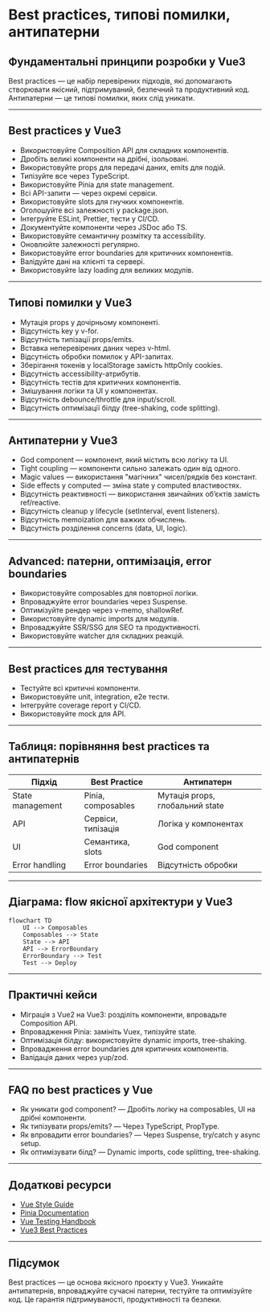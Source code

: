 # Best practices, типові помилки, антипатерни

## Фундаментальні принципи розробки у Vue3

Best practices — це набір перевірених підходів, які допомагають створювати якісний, підтримуваний, безпечний та продуктивний код. Антипатерни — це типові помилки, яких слід уникати.

---

## Best practices у Vue3

-   Використовуйте Composition API для складних компонентів.
-   Дробіть великі компоненти на дрібні, ізольовані.
-   Використовуйте props для передачі даних, emits для подій.
-   Типізуйте все через TypeScript.
-   Використовуйте Pinia для state management.
-   Всі API-запити — через окремі сервіси.
-   Використовуйте slots для гнучких компонентів.
-   Оголошуйте всі залежності у package.json.
-   Інтегруйте ESLint, Prettier, тести у CI/CD.
-   Документуйте компоненти через JSDoc або TS.
-   Використовуйте семантичну розмітку та accessibility.
-   Оновлюйте залежності регулярно.
-   Використовуйте error boundaries для критичних компонентів.
-   Валідуйте дані на клієнті та сервері.
-   Використовуйте lazy loading для великих модулів.

---

## Типові помилки у Vue3

-   Мутація props у дочірньому компоненті.
-   Відсутність key у v-for.
-   Відсутність типізації props/emits.
-   Вставка неперевірених даних через v-html.
-   Відсутність обробки помилок у API-запитах.
-   Зберігання токенів у localStorage замість httpOnly cookies.
-   Відсутність accessibility-атрибутів.
-   Відсутність тестів для критичних компонентів.
-   Змішування логіки та UI у компонентах.
-   Відсутність debounce/throttle для input/scroll.
-   Відсутність оптимізації білду (tree-shaking, code splitting).

---

## Антипатерни у Vue3

-   God component — компонент, який містить всю логіку та UI.
-   Tight coupling — компоненти сильно залежать один від одного.
-   Magic values — використання "магічних" чисел/рядків без констант.
-   Side effects у computed — зміна state у computed властивостях.
-   Відсутність реактивності — використання звичайних об’єктів замість ref/reactive.
-   Відсутність cleanup у lifecycle (setInterval, event listeners).
-   Відсутність memoization для важких обчислень.
-   Відсутність розділення concerns (data, UI, logic).

---

## Advanced: патерни, оптимізація, error boundaries

-   Використовуйте composables для повторної логіки.
-   Впроваджуйте error boundaries через Suspense.
-   Оптимізуйте рендер через v-memo, shallowRef.
-   Використовуйте dynamic imports для модулів.
-   Впроваджуйте SSR/SSG для SEO та продуктивності.
-   Використовуйте watcher для складних реакцій.

---

## Best practices для тестування

-   Тестуйте всі критичні компоненти.
-   Використовуйте unit, integration, e2e тести.
-   Інтегруйте coverage report у CI/CD.
-   Використовуйте mock для API.

---

## Таблиця: порівняння best practices та антипатернів

| Підхід           | Best Practice      | Антипатерн                      |
| ---------------- | ------------------ | ------------------------------- |
| State management | Pinia, composables | Мутація props, глобальний state |
| API              | Сервіси, типізація | Логіка у компонентах            |
| UI               | Семантика, slots   | God component                   |
| Error handling   | Error boundaries   | Відсутність обробки             |

---

## Діаграма: flow якісної архітектури у Vue3

```mermaid
flowchart TD
    UI --> Composables
    Composables --> State
    State --> API
    API --> ErrorBoundary
    ErrorBoundary --> Test
    Test --> Deploy
```

---

## Практичні кейси

-   Міграція з Vue2 на Vue3: розділіть компоненти, впровадьте Composition API.
-   Впровадження Pinia: замініть Vuex, типізуйте state.
-   Оптимізація білду: використовуйте dynamic imports, tree-shaking.
-   Впровадження error boundaries для критичних компонентів.
-   Валідація даних через yup/zod.

---

## FAQ по best practices у Vue

-   Як уникати god component? — Дробіть логіку на composables, UI на дрібні компоненти.
-   Як типізувати props/emits? — Через TypeScript, PropType.
-   Як впровадити error boundaries? — Через Suspense, try/catch у async setup.
-   Як оптимізувати білд? — Dynamic imports, code splitting, tree-shaking.

---

## Додаткові ресурси

-   [Vue Style Guide](https://vuejs.org/guide/reusability/style-guide.html)
-   [Pinia Documentation](https://pinia.vuejs.org/)
-   [Vue Testing Handbook](https://testing.vuejs.org/)
-   [Vue3 Best Practices](https://vuejs.org/guide/best-practices/)

---

## Підсумок

Best practices — це основа якісного проєкту у Vue3. Уникайте антипатернів, впроваджуйте сучасні патерни, тестуйте та оптимізуйте код. Це гарантія підтримуваності, продуктивності та безпеки.
